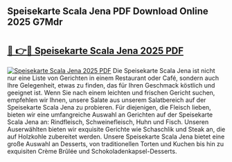 ## Speisekarte Scala Jena PDF Download Online 2025 G7Mdr

# <h2><a href="http://gc5qa66.nevu.top/?p=Speisekarte+Scala+Jena">🔗 👉🔴 Speisekarte Scala Jena 2025 PDF</a></h2>

[![Speisekarte Scala Jena 2025 PDF](https://i.imgur.com/dBaPXMq.png)](http://gc5qa66.nevu.top/?p=Speisekarte+Scala+Jena)
Die Speisekarte Scala Jena ist nicht nur eine Liste von Gerichten in einem Restaurant oder Café, sondern auch Ihre Gelegenheit, etwas zu finden, das für Ihren Geschmack köstlich und geeignet ist. Wenn Sie nach einem leichten und frischen Gericht suchen, empfehlen wir Ihnen, unsere Salate aus unserem Salatbereich auf der Speisekarte Scala Jena zu probieren. Für diejenigen, die Fleisch lieben, bieten wir eine umfangreiche Auswahl an Gerichten auf der Speisekarte Scala Jena an: Rindfleisch, Schweinefleisch, Huhn und Fisch. Unseren Auserwählten bieten wir exquisite Gerichte wie Schaschlik und Steak an, die auf Holzkohle zubereitet werden. Unsere Speisekarte Scala Jena bietet eine große Auswahl an Desserts, von traditionellen Torten und Kuchen bis hin zu exquisiten Crème Brûlée und Schokoladenkapsel-Desserts.
